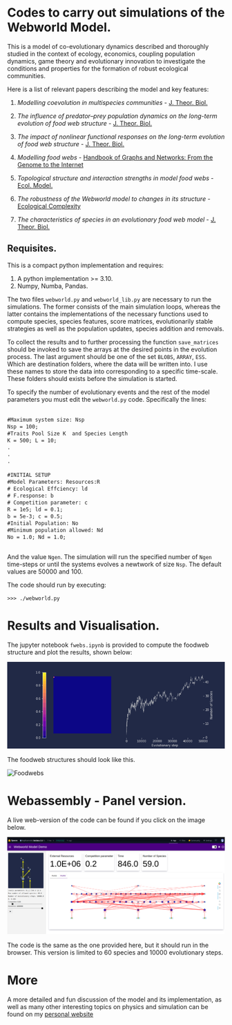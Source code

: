 # Codes to carry out simulations of the Webworld Model.

This is a model of co-evolutionary dynamics described and thoroughly studied in the context of ecology, economics, coupling population dynamics, game theory and evolutionary innovation to investigate the conditions and properties for the formation of robust ecological communities.

Here is a list of relevant papers describing the model and key features:

1. *Modelling coevolution in multispecies communities* - 
[J. Theor. Biol.](https://doi.org/10.1006/jtbi.1998.0706) 

2. *The influence of predator–prey population dynamics on the long-term evolution of food web structure* - 
[J. Theor. Biol.](https://doi.org/10.1006/jtbi.2000.2203)
3. *The impact of nonlinear functional responses on the long-term evolution of food web structure* - 
[J. Theor. Biol.](https://doi.org/10.1016/j.jtbi.2004.04.033) 
4. *Modelling food webs* - [Handbook of Graphs and Networks: From the Genome to the Internet](https://doi.org/10.1002/3527602755.ch10)
5. *Topological structure and interaction strengths in model food webs* - 
[Ecol. Model.](https://doi.org/10.1016/j.ecolmodel.2004.12.018)
6. *The robustness of the Webworld model to changes in its structure* - 
[Ecological Complexity](https://doi.org/10.1016/j.ecocom.2007.06.012)

7. *The characteristics of species in an evolutionary food web model* -
[J. Theor. Biol.](https://doi.org/10.1016/j.jtbi.2008.02.028)

## Requisites.

This is a compact python implementation and  requires:

1. A python implementation >= 3.10.
2. Numpy, Numba, Pandas.

The two files `webworld.py` and `webworld_lib.py` are necessary to run the simulations. The former consists of the main simulation loops, whereas the latter contains the implementations of the necessary functions used to compute species, species features, score matrices, evolutionarily stable strategies as well as the population updates, species addition and removals.

To collect  the results and to further processing the function `save_matrices` should be invoked to save the arrays at the desired points in the evolution process. The last argument should be one of the set `BLOBS`, `ARRAY`, `ESS`. Which are destination folders, where the data will be written into. I use these names to store the data into corresponding to a specific time-scale. These folders should exists before the simulation is started.  

To specify the number of evolutionary events and the rest of the model parameters you must edit the `webworld.py` code. Specifically the lines:

```

#Maximum system size: Nsp
Nsp = 100;
#Traits Pool Size K  and Species Length
K = 500; L = 10; 
.
.
.

#INITIAL SETUP    
#Model Parameters: Resources:R
# Ecological Effciency: ld 
# F.response: b
# Competition parameter: c
R = 1e5; ld = 0.1; 
b = 5e-3; c = 0.5;
#Initial Population: No
#Minimum population allowed: Nd
No = 1.0; Nd = 1.0;
    
```
And the value `Ngen`. The simulation will run the specified number of `Ngen` time-steps or until the systems evolves a newtwork of size `Nsp`. The default values are 50000 and 100.

The code should run by executing:

```
>>> ./webworld.py
```

# Results and Visualisation.

The jupyter notebook `fwebs.ipynb` is provided to compute the foodweb structure and plot the results, shown below:

![Number of Species](assets/joy.gif)

The foodweb structures should look like this.

![Foodwebs](assets/fwebs.gif)

# Webassembly - Panel version.

A live web-version of the code can be found if you click on the image below.

[![ImageHug](assets/HugWEB.png)](https://huggingface.co/spaces/kupkasmale/WebWorld)

The code is the same as the one provided here, but it should run in the browser. This version is limited to 60 species and 10000 evolutionary steps.

# More

A more detailed and fun discussion of the model and its implementation, as well as many other interesting topics on physics and simulation can be found on my [personal website](https://calugo.github.io/) 






